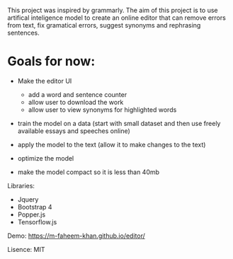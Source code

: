 This project was inspired by grammarly. The aim of this project is to use artifical inteligence model to create an online editor that can remove errors from text, fix gramatical errors, suggest synonyms and rephrasing sentences.

# Goals for now:
- Make the editor UI
    - add a word and sentence counter
    - allow user to download the work
    - allow user to view synonyms for highlighted words
    
- train the model on a data (start with small dataset and then use freely available essays and speeches online)
- apply the model to the text (allow it to make changes to the text)
- optimize the model
- make the model compact so it is less than 40mb

Libraries:
- Jquery
- Bootstrap 4
- Popper.js
- Tensorflow.js


Demo:
https://m-faheem-khan.github.io/editor/

Lisence: MIT
